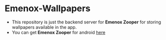 # Emenox-Wallpapers

- This repository is just the backend server for **Emenox Zooper** for storing wallpapers available in the app.
- You can get **Emenox Zooper** for android [here](https://play.google.com/store/apps/details?id=com.md.emenox&hl=en)
